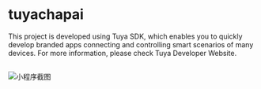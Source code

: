 # tuyachapai

This project is developed using Tuya SDK, which enables you to quickly develop branded apps connecting and controlling smart scenarios of many devices. 
For more information, please check Tuya Developer Website.
##
![小程序截图](https://user-images.githubusercontent.com/82811682/115232408-3d6a6700-a149-11eb-9e65-2ac44cccd34c.png)
